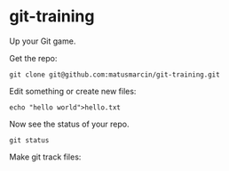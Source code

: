 # git-training
Up your Git game.

Get the repo:

```
git clone git@github.com:matusmarcin/git-training.git
```

Edit something or create new files:

```
echo "hello world">hello.txt
```

Now see the status of your repo.

```
git status
```

Make git track files:

```